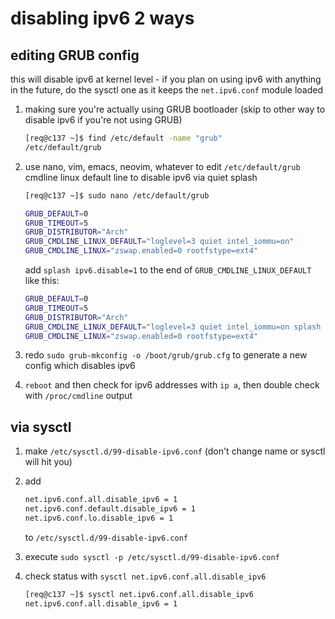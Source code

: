 # disabling ipv6 2 ways

## editing GRUB config

this will disable ipv6 at kernel level - if you plan on using ipv6 with anything in the future, do the sysctl one as it keeps the `net.ipv6.conf` module loaded

1. making sure you're actually using GRUB bootloader (skip to other way to disable ipv6 if you're not using GRUB)
   
   ```bash
   [req@c137 ~]$ find /etc/default -name "grub"
   /etc/default/grub
   ```

2. use nano, vim, emacs, neovim, whatever to edit `/etc/default/grub` cmdline linux default line to disable ipv6 via quiet splash
   
   ```bash
   [req@c137 ~]$ sudo nano /etc/default/grub
   ```
   
   ```bash
   GRUB_DEFAULT=0
   GRUB_TIMEOUT=5
   GRUB_DISTRIBUTOR="Arch"
   GRUB_CMDLINE_LINUX_DEFAULT="loglevel=3 quiet intel_iommu=on"
   GRUB_CMDLINE_LINUX="zswap.enabled=0 rootfstype=ext4"
   ```
   
   add `splash ipv6.disable=1` to the end of `GRUB_CMDLINE_LINUX_DEFAULT` like this:
   
   ```bash
   GRUB_DEFAULT=0
   GRUB_TIMEOUT=5
   GRUB_DISTRIBUTOR="Arch"
   GRUB_CMDLINE_LINUX_DEFAULT="loglevel=3 quiet intel_iommu=on splash ipv6.disable=1"
   GRUB_CMDLINE_LINUX="zswap.enabled=0 rootfstype=ext4"
   ```

3. redo `sudo grub-mkconfig -o /boot/grub/grub.cfg` to generate a new config which disables ipv6

4. `reboot` and then check for ipv6 addresses with `ip a`, then double check with `/proc/cmdline` output

## via sysctl

1. make `/etc/sysctl.d/99-disable-ipv6.conf` (don't change name or sysctl will hit you)

2. add
   
   ```bash
   net.ipv6.conf.all.disable_ipv6 = 1
   net.ipv6.conf.default.disable_ipv6 = 1
   net.ipv6.conf.lo.disable_ipv6 = 1
   ```
   
   to `/etc/sysctl.d/99-disable-ipv6.conf`

3. execute `sudo sysctl -p /etc/sysctl.d/99-disable-ipv6.conf`

4. check status with `sysctl net.ipv6.conf.all.disable_ipv6`
   
   ```bash
   [req@c137 ~]$ sysctl net.ipv6.conf.all.disable_ipv6
   net.ipv6.conf.all.disable_ipv6 = 1
   ```


